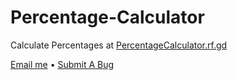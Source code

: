 # Percentage-Calculator
Calculate Percentages at [PercentageCalculator.rf.gd](http://percentagecalculator.rf.gd)

[Email me](mailto:jacksonmooring@gmail.com) • [Submit A Bug](https://github.com/Jackson-mooring/Percentage-Calculator/issues/new)
